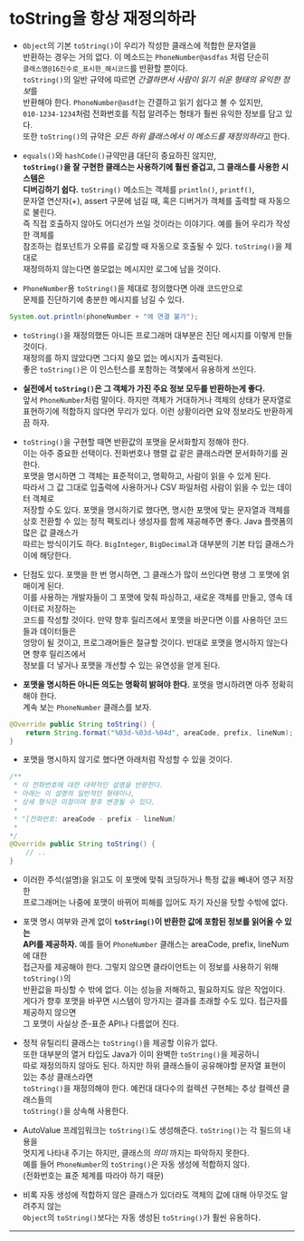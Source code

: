 # toString을 항상 재정의하라

- `Object`의 기본 `toString()`이 우리가 작성한 클래스에 적합한 문자열을  
  반환하는 경우는 거의 없다. 이 메소드는 `PhoneNumber@asdfas` 처럼 단순히  
  `클래스명@16진수로_표시한_해시코드`를 반환할 뿐이다.  
  `toString()`의 일반 규약에 따르면 *간결하면서 사람이 읽기 쉬운 형태의 유익한 정보*를  
  반환해야 한다. `PhoneNumber@asdf`는 간결하고 읽기 쉽다고 볼 수 있지만,  
  `010-1234-1234`처럼 전화번호를 직접 알려주는 형태가 훨씬 유익한 정보를 담고 있다.  
  또한 `toString()`의 규약은 *모든 하위 클래스에서 이 메소드를 재정의하라*고 한다.

- `equals()`와 `hashCode()`규약만큼 대단히 중요하진 않지만,  
  **`toString()`을 잘 구현한 클래스는 사용하기에 훨씬 즐겁고, 그 클래스를 사용한 시스템은**  
  **디버깅하기 쉽다.** `toString()` 메소드는 객체를 `println()`, `printf()`,  
  문자열 연산자(+), assert 구문에 넘길 때, 혹은 디버거가 객체를 출력할 때 자동으로 불린다.  
  즉 직접 호출하지 않아도 어디선가 쓰일 것이라는 이야기다. 예를 들어 우리가 작성한 객체를  
  참조하는 컴포넌트가 오류를 로깅할 때 자동으로 호출될 수 있다. `toString()`을 제대로  
  재정의하지 않는다면 쓸모없는 메시지만 로그에 남을 것이다.

- `PhoneNumber`용 `toString()`을 제대로 정의했다면 아래 코드만으로  
  문제를 진단하기에 충분한 메시지를 남길 수 있다.

```java
System.out.println(phoneNumber + "에 연결 불가");
```

- `toString()`을 재정의했든 아니든 프로그래머 대부분은 진단 메시지를 이렇게 만들 것이다.  
  재정의를 하지 않았다면 그다지 쓸모 없는 메시지가 출력된다.  
  좋은 `toString()`은 이 인스턴스를 포함하는 객쳋에서 유용하게 쓰인다.

- **실전에서 `toString()`은 그 객체가 가진 주요 정보 모두를 반환하는게 좋다.**  
  앞서 `PhoneNumber`처럼 말이다. 하지만 객체가 거대하거나 객체의 상태가 문자열로  
  표현하기에 적합하지 않다면 무리가 있다. 이런 상황이라면 요약 정보라도 반환하게끔 하자.

- `toString()`을 구현할 때면 반환값의 포맷을 문서화할지 정해야 한다.  
  이는 아주 중요한 선택이다. 전화번호나 행렬 값 같은 클래스라면 문서화하기를 권한다.  
  포맷을 명시하면 그 객체는 표준적이고, 명확하고, 사람이 읽을 수 있게 된다.  
  따라서 그 값 그대로 입출력에 사용하거나 CSV 파일처럼 사람이 읽을 수 있는 데이터 객체로  
  저장할 수도 있다. 포맷을 명시하기로 했다면, 명시한 포맷에 맞는 문자열과 객체를  
  상호 전환할 수 있는 정적 팩토리나 생성자를 함께 재공해주면 좋다. Java 플랫폼의 많은 값 클래스가  
  따르는 방식이기도 하다. `BigInteger`, `BigDecimal`과 대부분의 기본 타입 클래스가 이에 해당한다.

- 단점도 있다. 포맷을 한 번 명시하면, 그 클래스가 많이 쓰인다면 평생 그 포맷에 얽매이게 된다.  
  이를 사용하는 개발자들이 그 포맷에 맞춰 파싱하고, 새로운 객체를 만들고, 영속 데이터로 저장하는  
  코드를 작성할 것이다. 만약 향후 릴리즈에서 포맷을 바꾼다면 이를 사용하던 코드들과 데이터들은  
  엉망이 될 것이고, 프로그래머들은 절규할 것이다. 반대로 포맷을 명시하지 않는다면 향후 릴리즈에서  
  정보를 더 넣거나 포맷을 개선할 수 있는 유연성을 얻게 된다.

- **포맷을 명시하든 아니든 의도는 명확히 밝혀야 한다.** 포맷을 명시하려면 아주 정확히 해야 한다.  
  계속 보는 `PhoneNumber` 클래스를 보자.

```java
@Override public String toString() {
    return String.format("%03d-%03d-%04d", areaCode, prefix, lineNum);
}
```

- 포맷을 명시하지 않기로 했다면 아래처럼 작성할 수 있을 것이다.

```java
/**
 * 이 전화번호에 대한 대략적인 설명을 반환한다.
 * 아래는 이 설명의 일반적인 형태이나,
 * 상세 형식은 미정이며 향후 변경될 수 있다.
 *
 * "[전화번호: areaCode - prefix - lineNum]
 *
*/
@Override public String toString() {
    // ..
}
```

- 이러한 주석(설명)을 읽고도 이 포맷에 맞춰 코딩하거나 특정 값을 빼내어 영구 저장한  
  프로그래머는 나중에 포맷이 바뀌어 피해를 입어도 자기 자신을 탓할 수밖에 없다.

- 포맷 명시 여부와 관계 없이 **`toString()`이 반환한 값에 포함된 정보를 읽어올 수 있는**  
  **API를 제공하자.** 예를 들어 `PhoneNumber` 클래스는 areaCode, prefix, lineNum에 대한  
  접근자를 제공해야 한다. 그렇지 않으면 클라이언트는 이 정보를 사용하기 위해 `toString()`의  
  반환값을 파싱할 수 밖에 없다. 이는 성능을 저해하고, 필요하지도 않은 작업이다.  
  게다가 향후 포맷을 바꾸면 시스템이 망가지는 결과를 초래할 수도 있다. 접근자를 제공하지 않으면  
  그 포맷이 사실상 준-표준 API나 다름없어 진다.

- 정적 유틸리티 클래스는 `toString()`을 제공할 이유가 없다.  
  또한 대부분의 열거 타입도 Java가 이미 완벽한 `toString()`을 제공하니  
  따로 재정의하지 않아도 된다. 하지만 하위 클래스들이 공유해야할 문자열 표현이 있는 추상 클래스라면  
  `toString()`을 재정의해야 한다. 예컨대 대다수의 컬렉션 구현체는 추상 컬렉션 클래스들의  
  `toString()`을 상속해 사용한다.

- AutoValue 프레임워크는 `toString()`도 생성해준다. `toString()`는 각 필드의 내용을  
  멋지게 나타내 주기는 하지만, 클래스의 _의미_ 까지는 파악하지 못한다.  
  예를 들어 `PhoneNumber`의 `toString()`은 자동 생성에 적합하지 않다.  
  (전화번호는 표준 체계를 따라야 하기 때문)

- 비록 자동 생성에 적합하지 않은 클래스가 있더라도 객체의 값에 대해 아무것도 알려주지 않는  
  `Object`의 `toString()`보다는 자동 생성된 `toString()`가 훨씬 유용하다.

<hr/>

<h2>

